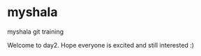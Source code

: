 myshala
=======

myshala git training 

Welcome to day2. Hope everyone is excited and still interested :)
